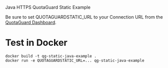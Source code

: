 Java HTTPS QuotaGuard Static Example

Be sure to set QUOTAGUARDSTATIC_URL to your Connection URL from the [QuotaGuard Dashboard](https://www.quotaguard.com/setup/outbound).

# Test in Docker
```
docker build -t qg-static-java-example .
docker run -e QUOTAGUARDSTATIC_URL=... qg-static-java-example
```